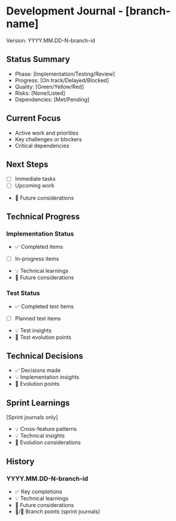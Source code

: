 # Development Journal - [branch-name]
Version: YYYY.MM.DD-N-branch-id

<!--
KEY GUIDELINES:
1. Fixed Sections (in order):
   Feature Journal Structure:
   - Status Summary: Phase, progress, quality, risks, dependencies
   - Current Focus: Active work, challenges, dependencies
   - Next Steps: Immediate tasks, upcoming work
   - Technical Progress: Implementation status, test status
   - Technical Decisions: Key architectural and technical choices
   - History: Newest entries first, with concrete technical details

   Sprint Journal Structure:
   - Status Summary: Overall sprint health
   - Current Focus: Status per feature, with active challenges
   - Next Steps: Sprint-level priorities
   - Technical Progress: Cross-feature implementation, patterns
   - Technical Decisions: Architecture evolution, shared patterns
   - Sprint Learnings: Cross-feature insights
   - History: Oldest first, tracking feature flow

2. Symbols:
   ✅ = Completed item
   [ ] = Planned/in-progress item
   💡 = Technical learning/insight
   🔄 = Future consideration/evolution point
   🔵 = Branch creation (sprint journals)
   🔹 = Branch merge (sprint journals)

3. Keep entries:
   - Focused on what matters
   - Technical and concrete
   - Free of routine progress

4. History Examples:
   Feature Journal:
   ### 2024.02.23-2-feature-30
   - ✅ Implemented timezone validation in repository layer
   - 💡 Repository pattern simplified timezone conversion
   - 🔄 Consider caching timezone data for performance

   Sprint Journal:
   ### 2024.02.13-2-sprint-02
   - 🔵 CR-23 (Timezone Implementation) branched
   - ✅ Base timezone validation defined
   - 💡 UTC standardization reduced complexity
   ### 2024.02.22-6-sprint-02
   - 🔹 CR-23 merged back into sprint
   - ✅ All timezone components verified
   - 💡 Cross-feature pattern emerged for validation
-->

## Status Summary
- Phase: [Implementation/Testing/Review]
- Progress: [On track/Delayed/Blocked]
- Quality: [Green/Yellow/Red]
- Risks: [None/Listed]
- Dependencies: [Met/Pending]

## Current Focus
- Active work and priorities
- Key challenges or blockers
- Critical dependencies

## Next Steps
- [ ] Immediate tasks
- [ ] Upcoming work
- 🔄 Future considerations

## Technical Progress
### Implementation Status
- ✅ Completed items
- [ ] In-progress items
- 💡 Technical learnings
- 🔄 Future considerations

### Test Status
- ✅ Completed test items
- [ ] Planned test items
- 💡 Test insights
- 🔄 Test evolution points

## Technical Decisions
- ✅ Decisions made
- 💡 Implementation insights
- 🔄 Evolution points

## Sprint Learnings
[Sprint journals only]
- 💡 Cross-feature patterns
- 💡 Technical insights
- 🔄 Evolution considerations

## History
### YYYY.MM.DD-N-branch-id
- ✅ Key completions
- 💡 Technical learnings
- 🔄 Future considerations
- 🔵/🔹 Branch points (sprint journals)
